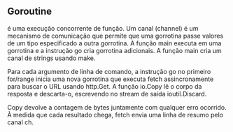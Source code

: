 ## Goroutine

é uma execução concorrente de função. Um canal (channel) é um mecanismo de comunicação que permite que uma gorrotina passe valores de um tipo especificado a outra gorrotina. A função main executa em uma gorrotina e a instrução go cria gorrotina adicionais. A função main cria um canal de strings usando make.

Para cada argumento de linha de comando, a instrução go no primeiro for/range inicia uma nova gorrotina que executa fetch assincronamente para buscar o URL usando http.Get. A função io.Copy lê o corpo da resposta e descarta-o, escrevendo no stream de saída ioutil.Discard.

Copy devolve a contagem de bytes juntamente com qualquer erro ocorrido. À medida que cada resultado chega, fetch envia uma linha de resumo pelo canal ch.